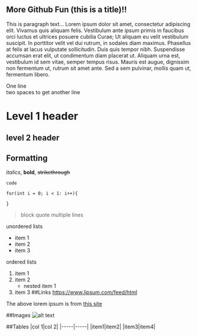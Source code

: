 More Github Fun (this is a title)!!
----------------------------------
This is paragraph text...
Lorem ipsum dolor sit amet, consectetur adipiscing elit. Vivamus quis aliquam felis. Vestibulum ante ipsum primis in faucibus orci luctus et ultrices posuere cubilia Curae; Ut aliquam eu velit vestibulum suscipit. In porttitor velit vel dui rutrum, in sodales diam maximus. Phasellus at felis at lacus vulputate sollicitudin. Duis quis tempor nibh. Suspendisse accumsan erat elit, ut condimentum diam placerat ut. Aliquam urna est, vestibulum id sem vitae, semper tempus risus. Mauris est augue, dignissim non fermentum ut, rutrum sit amet ante. Sed a sem pulvinar, mollis quam ut, fermentum libero.

One line  
two spaces to get another line

# Level 1 header
## level 2 header

## Formatting
_italics_, **bold**, ~~strikethrough~~

`code`
```aidl
for(int i = 0; i < 1: i++){
    
}
```
>block quote
>multiple lines

unordered lists
* item 1
* item 2
* item 3

ordered lists
1. item 1
1. item 2
    * nested item 1
1. item 3
##Links
https://www.lipsum.com/feed/html

The above lorem ipsum is from [this site](https://www.lipsum.com/feed/html)

##Images
![alt text](https://www.google.com/imgres?imgurl=https%3A%2F%2Fsteemitimages.com%2F0x0%2Fhttps%3A%2F%2Fsteemitimages.com%2FDQmZoxt18AetawkUVcZX24CZbde9rgQ9gnX1xWFUXTqYAS5%2FI-love-Markdown.jpg&imgrefurl=http%3A%2F%2Fbusy.org%2F%40carface%2Fthat-extra-loving-feeling-i-get-when-crafting-a-post-with-markdown&docid=7GXbArdNGxKaOM&tbnid=h2vRrxpOT8MCSM%3A&vet=10ahUKEwicnOji67XlAhUXsJ4KHcO8DpkQMwhDKAEwAQ..i&w=813&h=559&itg=1&client=opera&bih=722&biw=1496&q=i%20heart%20markdown&ved=0ahUKEwicnOji67XlAhUXsJ4KHcO8DpkQMwhDKAEwAQ&iact=mrc&uact=8)

##Tables
|col 1|col 2|
|-----|-----|
|item1|item2|
|item3|item4|
